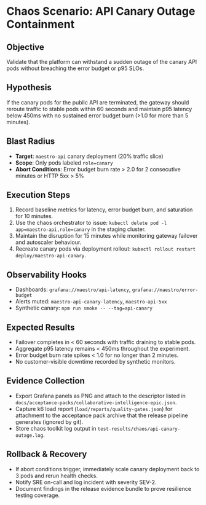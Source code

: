 # Chaos Scenario: API Canary Outage Containment

## Objective
Validate that the platform can withstand a sudden outage of the canary API pods without breaching the error budget or p95 SLOs.

## Hypothesis
If the canary pods for the public API are terminated, the gateway should reroute traffic to stable pods within 60 seconds and maintain p95 latency below 450ms with no sustained error budget burn (>1.0 for more than 5 minutes).

## Blast Radius
- **Target**: `maestro-api` canary deployment (20% traffic slice)
- **Scope**: Only pods labeled `role=canary`
- **Abort Conditions**: Error budget burn rate > 2.0 for 2 consecutive minutes or HTTP 5xx > 5%

## Execution Steps
1. Record baseline metrics for latency, error budget burn, and saturation for 10 minutes.
2. Use the chaos orchestrator to issue: `kubectl delete pod -l app=maestro-api,role=canary` in the staging cluster.
3. Maintain the disruption for 15 minutes while monitoring gateway failover and autoscaler behaviour.
4. Recreate canary pods via deployment rollout: `kubectl rollout restart deploy/maestro-api-canary`.

## Observability Hooks
- Dashboards: `grafana://maestro/api-latency`, `grafana://maestro/error-budget`
- Alerts muted: `maestro-api-canary-latency`, `maestro-api-5xx`
- Synthetic canary: `npm run smoke -- --tag=api-canary`

## Expected Results
- Failover completes in < 60 seconds with traffic draining to stable pods.
- Aggregate p95 latency remains < 450ms throughout the experiment.
- Error budget burn rate spikes < 1.0 for no longer than 2 minutes.
- No customer-visible downtime recorded by synthetic monitors.

## Evidence Collection
- Export Grafana panels as PNG and attach to the descriptor listed in `docs/acceptance-packs/collaborative-intelligence-epic.json`.
- Capture k6 load report (`load/reports/quality-gates.json`) for attachment to the acceptance pack archive that the release pipeline generates (ignored by git).
- Store chaos toolkit log output in `test-results/chaos/api-canary-outage.log`.

## Rollback & Recovery
- If abort conditions trigger, immediately scale canary deployment back to 3 pods and rerun health checks.
- Notify SRE on-call and log incident with severity SEV-2.
- Document findings in the release evidence bundle to prove resilience testing coverage.
